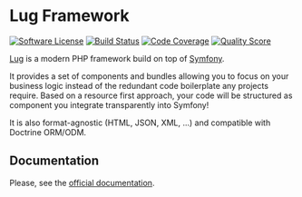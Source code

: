 # Lug Framework

[![Software License](https://img.shields.io/badge/license-MIT-brightgreen.svg?style=flat-square)](LICENSE)
[![Build Status](https://img.shields.io/travis/php-lug/lug.svg?style=flat-square)](https://travis-ci.org/php-lug/lug)
[![Code Coverage](https://img.shields.io/scrutinizer/coverage/g/php-lug/lug.svg?style=flat-square)](https://scrutinizer-ci.com/g/php-lug/lug)
[![Quality Score](https://img.shields.io/scrutinizer/g/php-lug/lug.svg?style=flat-square)](https://scrutinizer-ci.com/g/php-lug/lug)

[Lug](http://php-lug.org) is a modern PHP framework build on top of [Symfony](http://symfony.com).

It provides a set of components and bundles allowing you to focus on your business logic instead of the redundant code
boilerplate any projects require. Based on a resource first approach, your code will be structured as component you
integrate transparently into Symfony!

It is also format-agnostic (HTML, JSON, XML, ...) and compatible with Doctrine ORM/ODM.

## Documentation

Please, see the [official documentation](http://doc.php-lug.org).
